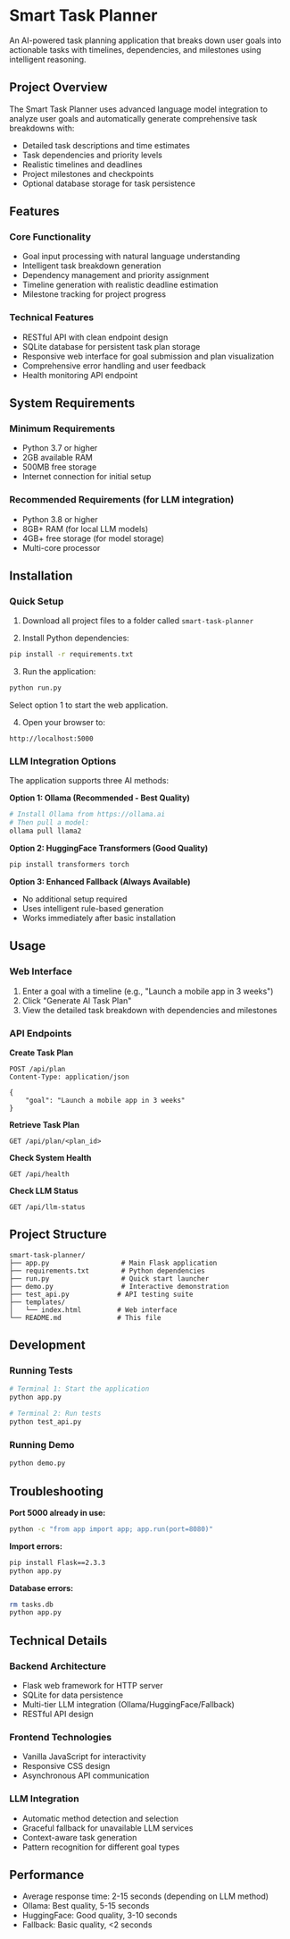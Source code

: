 # Smart Task Planner

An AI-powered task planning application that breaks down user goals into actionable tasks with timelines, dependencies, and milestones using intelligent reasoning.

## Project Overview

The Smart Task Planner uses advanced language model integration to analyze user goals and automatically generate comprehensive task breakdowns with:
- Detailed task descriptions and time estimates
- Task dependencies and priority levels
- Realistic timelines and deadlines
- Project milestones and checkpoints
- Optional database storage for task persistence

## Features

### Core Functionality
- Goal input processing with natural language understanding
- Intelligent task breakdown generation
- Dependency management and priority assignment
- Timeline generation with realistic deadline estimation
- Milestone tracking for project progress

### Technical Features
- RESTful API with clean endpoint design
- SQLite database for persistent task plan storage
- Responsive web interface for goal submission and plan visualization
- Comprehensive error handling and user feedback
- Health monitoring API endpoint

## System Requirements

### Minimum Requirements
- Python 3.7 or higher
- 2GB available RAM
- 500MB free storage
- Internet connection for initial setup

### Recommended Requirements (for LLM integration)
- Python 3.8 or higher
- 8GB+ RAM (for local LLM models)
- 4GB+ free storage (for model storage)
- Multi-core processor

## Installation

### Quick Setup

1. Download all project files to a folder called `smart-task-planner`

2. Install Python dependencies:
```bash
pip install -r requirements.txt
```

3. Run the application:
```bash
python run.py
```
Select option 1 to start the web application.

4. Open your browser to:
```
http://localhost:5000
```

### LLM Integration Options

The application supports three AI methods:

**Option 1: Ollama (Recommended - Best Quality)**
```bash
# Install Ollama from https://ollama.ai
# Then pull a model:
ollama pull llama2
```

**Option 2: HuggingFace Transformers (Good Quality)**
```bash
pip install transformers torch
```

**Option 3: Enhanced Fallback (Always Available)**
- No additional setup required
- Uses intelligent rule-based generation
- Works immediately after basic installation

## Usage

### Web Interface
1. Enter a goal with a timeline (e.g., "Launch a mobile app in 3 weeks")
2. Click "Generate AI Task Plan"
3. View the detailed task breakdown with dependencies and milestones

### API Endpoints

**Create Task Plan**
```
POST /api/plan
Content-Type: application/json

{
    "goal": "Launch a mobile app in 3 weeks"
}
```

**Retrieve Task Plan**
```
GET /api/plan/<plan_id>
```

**Check System Health**
```
GET /api/health
```

**Check LLM Status**
```
GET /api/llm-status
```

## Project Structure

```
smart-task-planner/
├── app.py                  # Main Flask application
├── requirements.txt        # Python dependencies
├── run.py                  # Quick start launcher
├── demo.py                 # Interactive demonstration
├── test_api.py            # API testing suite
├── templates/
│   └── index.html         # Web interface
└── README.md              # This file
```

## Development

### Running Tests
```bash
# Terminal 1: Start the application
python app.py

# Terminal 2: Run tests
python test_api.py
```

### Running Demo
```bash
python demo.py
```

## Troubleshooting

**Port 5000 already in use:**
```bash
python -c "from app import app; app.run(port=8080)"
```

**Import errors:**
```bash
pip install Flask==2.3.3
python app.py
```

**Database errors:**
```bash
rm tasks.db
python app.py
```

## Technical Details

### Backend Architecture
- Flask web framework for HTTP server
- SQLite for data persistence
- Multi-tier LLM integration (Ollama/HuggingFace/Fallback)
- RESTful API design

### Frontend Technologies
- Vanilla JavaScript for interactivity
- Responsive CSS design
- Asynchronous API communication

### LLM Integration
- Automatic method detection and selection
- Graceful fallback for unavailable LLM services
- Context-aware task generation
- Pattern recognition for different goal types

## Performance

- Average response time: 2-15 seconds (depending on LLM method)
- Ollama: Best quality, 5-15 seconds
- HuggingFace: Good quality, 3-10 seconds
- Fallback: Basic quality, <2 seconds
